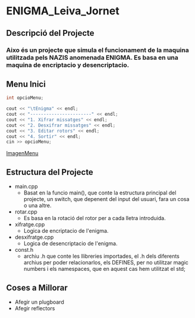 # ENIGMA_Leiva_Jornet
## Descripció del Projecte
### Aixo és un projecte que simula el funcionament de la maquina utilitzada pels NAZIS anomenada ENIGMA. Es basa en una maquina de encriptacio y desencriptacio.

## Menu Inici
```cpp
int opcioMenu;

cout << "\tEnigma" << endl;
cout << "-----------------------" << endl;
cout << "1. Xifrar missatges" << endl;
cout << "2. Desxifrar missatges" << endl;
cout << "3. Editar rotors" << endl;
cout << "4. Sortir" << endl;
cin >> opcioMenu;
```
[ImagenMenu]()

## Estructura del Projecte
- main.cpp
    - Basat en la funcio main(), que conte la estructura principal del projecte, un switch, que depenent del input del usuari, fara un cosa o una altre. 
- rotar.cpp
    - Es basa en la rotació del rotor per a cada lletra introduida.
- xifratge.cpp
    - Logica de encriptacio de l'enigma.
- desxifratge.cpp
    - Logica de desencriptacio de l'enigma.
- const.h
    - archiu .h que conte les llibreries importades, el .h dels diferents archius per poder relacionarlos, els DEFINES, per no utilitzar magic numbers i els namespaces, que en aquest cas hem utilitzat el std;

## Coses a Millorar
- Afegir un plugboard
- Afegir reflectors
